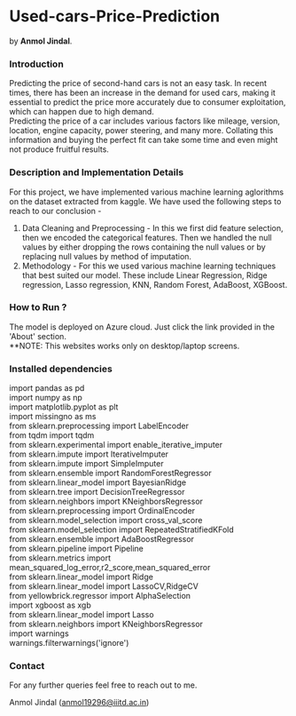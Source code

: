 # Used-cars-Price-Prediction
by **Anmol Jindal**.

### Introduction
Predicting the price of second-hand cars is not an easy task.
In recent times, there has been an increase in the demand
for used cars, making it essential to predict the price more
accurately due to consumer exploitation, which can happen
due to high demand. <br>
Predicting the price of a car includes various factors like
mileage, version, location, engine capacity, power steering,
and many more. Collating this information and buying the
perfect fit can take some time and even might not produce
fruitful results.


### Description and Implementation Details
For this project, we have implemented various machine learning aglorithms on the dataset extracted from kaggle. We have used the following steps to reach to our conclusion - <br>

1. Data Cleaning and Preprocessing - In this we first did feature selection, then we encoded the categorical features. Then we handled the null values by either dropping the rows containing the null values or by replacing null values by method of imputation. 
3. Methodology - For this we used various machine learning techniques that best suited our model. These include Linear Regression, Ridge regression, Lasso regression, KNN, Random Forest, AdaBoost, XGBoost. 

### How to Run ? 
The model is deployed on Azure cloud. Just click the link provided in the 'About' section.</br>
**NOTE: This websites works only on desktop/laptop screens.


### Installed dependencies

  import pandas as pd </br>
  import numpy as np </br>
  import matplotlib.pyplot as plt </br>
  import missingno as ms </br>
  from sklearn.preprocessing import LabelEncoder </br>
  from tqdm import tqdm </br>
  from sklearn.experimental import enable_iterative_imputer </br>
  from sklearn.impute import IterativeImputer </br>
  from sklearn.impute import SimpleImputer </br>
  from sklearn.ensemble import RandomForestRegressor </br>
  from sklearn.linear_model import BayesianRidge </br>
  from sklearn.tree import DecisionTreeRegressor </br>
  from sklearn.neighbors import KNeighborsRegressor </br>
  from sklearn.preprocessing import OrdinalEncoder </br>
  from sklearn.model_selection import cross_val_score </br>
  from sklearn.model_selection import RepeatedStratifiedKFold </br>
  from sklearn.ensemble import AdaBoostRegressor </br>
  from sklearn.pipeline import Pipeline </br>
  from sklearn.metrics import mean_squared_log_error,r2_score,mean_squared_error </br>
  from sklearn.linear_model import Ridge </br>
  from sklearn.linear_model import LassoCV,RidgeCV </br>
  from yellowbrick.regressor import AlphaSelection </br>
  import xgboost as xgb </br>
  from sklearn.linear_model import Lasso </br>
  from sklearn.neighbors import KNeighborsRegressor </br>
  import warnings </br>
  warnings.filterwarnings('ignore') </br>

### Contact 
For any further queries feel free to reach out to me. 

Anmol Jindal (anmol19296@iiitd.ac.in) </br>
